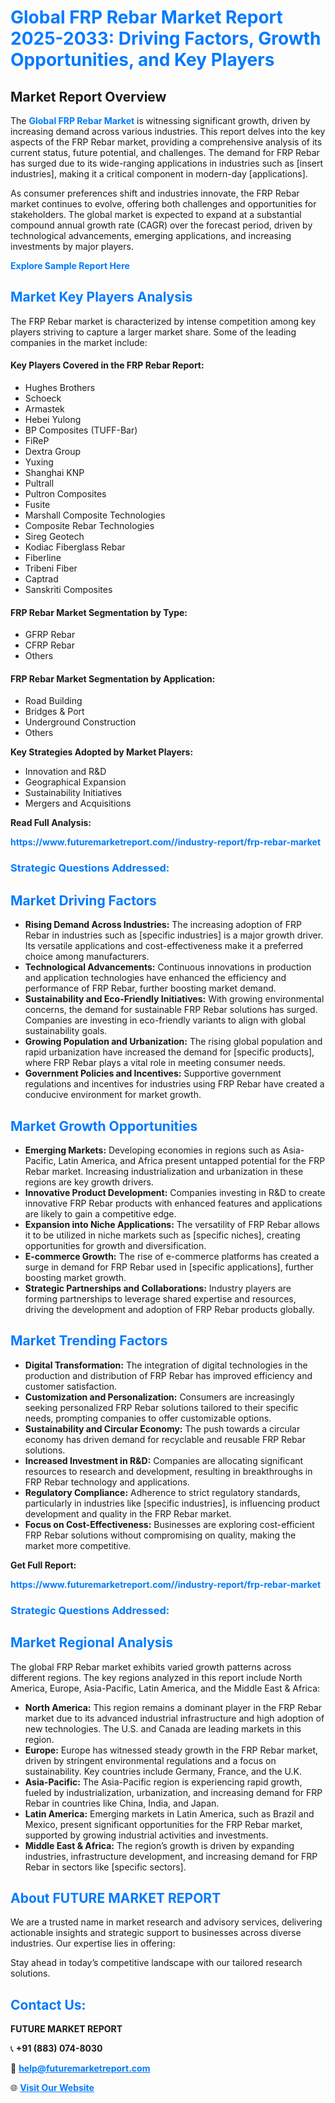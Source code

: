 <h1 style="color: #007BFF;">Global FRP Rebar Market Report 2025-2033: Driving Factors, Growth Opportunities, and Key Players</h1>

<section id="overview">
<h2>Market Report Overview</h2>
<p>The <a href="https://www.futuremarketreport.com//industry-report/frp-rebar-market" style="color: #007BFF; text-decoration: none;"><strong>Global FRP Rebar Market</strong></a> is witnessing significant growth, driven by increasing demand across various industries. This report delves into the key aspects of the FRP Rebar market, providing a comprehensive analysis of its current status, future potential, and challenges. The demand for FRP Rebar has surged due to its wide-ranging applications in industries such as [insert industries], making it a critical component in modern-day [applications].</p>
<p>As consumer preferences shift and industries innovate, the FRP Rebar market continues to evolve, offering both challenges and opportunities for stakeholders. The global market is expected to expand at a substantial compound annual growth rate (CAGR) over the forecast period, driven by technological advancements, emerging applications, and increasing investments by major players.</p>
</section>

<section id="overview">
<p><a href="https://www.futuremarketreport.com//request-sample/reportId=90604" style="color: #007BFF; text-decoration: none;"><strong>Explore Sample Report Here</strong></a></p>
</section>

<section id="key-players">
<h2 style="color: #007BFF;">Market Key Players Analysis</h2>
<p>The FRP Rebar market is characterized by intense competition among key players striving to capture a larger market share. Some of the leading companies in the market include:</p>
<h4>Key Players Covered in the FRP Rebar Report:</h4>
<ul><li>Hughes Brothers</li><li>Schoeck</li><li>Armastek</li><li>Hebei Yulong</li><li>BP Composites (TUFF-Bar)</li><li>FiReP</li><li>Dextra Group</li><li>Yuxing</li><li>Shanghai KNP</li><li>Pultrall</li><li>Pultron Composites</li><li>Fusite</li><li>Marshall Composite Technologies</li><li>Composite Rebar Technologies</li><li>Sireg Geotech</li><li>Kodiac Fiberglass Rebar</li><li>Fiberline</li><li>Tribeni Fiber</li><li>Captrad</li><li>Sanskriti Composites</li></ul>
<h4>FRP Rebar Market Segmentation by Type:</h4>
<ul><li>GFRP Rebar</li><li>CFRP Rebar</li><li>Others</li></ul>

<h4>FRP Rebar Market Segmentation by Application:</h4>
<ul><li>Road Building</li><li>Bridges &amp; Port</li><li>Underground Construction</li><li>Others</li></ul>
<p><strong>Key Strategies Adopted by Market Players:</strong></p>
<ul>
<li>Innovation and R&D</li>
<li>Geographical Expansion</li>
<li>Sustainability Initiatives</li>
<li>Mergers and Acquisitions</li>
</ul>
</section>

<section>
<p><strong>Read Full Analysis: </strong></p><a href="https://www.futuremarketreport.com//industry-report/frp-rebar-market" style="color: #007BFF; text-decoration: none;"><strong>https://www.futuremarketreport.com//industry-report/frp-rebar-market</strong></a>
<h3 style="color: #007BFF;">Strategic Questions Addressed:</h3>
</section>

<section id="driving-factors">
<h2 style="color: #007BFF;">Market Driving Factors</h2>
<ul>
<li><strong>Rising Demand Across Industries:</strong> The increasing adoption of FRP Rebar in industries such as [specific industries] is a major growth driver. Its versatile applications and cost-effectiveness make it a preferred choice among manufacturers.</li>
<li><strong>Technological Advancements:</strong> Continuous innovations in production and application technologies have enhanced the efficiency and performance of FRP Rebar, further boosting market demand.</li>
<li><strong>Sustainability and Eco-Friendly Initiatives:</strong> With growing environmental concerns, the demand for sustainable FRP Rebar solutions has surged. Companies are investing in eco-friendly variants to align with global sustainability goals.</li>
<li><strong>Growing Population and Urbanization:</strong> The rising global population and rapid urbanization have increased the demand for [specific products], where FRP Rebar plays a vital role in meeting consumer needs.</li>
<li><strong>Government Policies and Incentives:</strong> Supportive government regulations and incentives for industries using FRP Rebar have created a conducive environment for market growth.</li>
</ul>
</section>

<section id="growth-opportunities">
<h2 style="color: #007BFF;">Market Growth Opportunities</h2>
<ul>
<li><strong>Emerging Markets:</strong> Developing economies in regions such as Asia-Pacific, Latin America, and Africa present untapped potential for the FRP Rebar market. Increasing industrialization and urbanization in these regions are key growth drivers.</li>
<li><strong>Innovative Product Development:</strong> Companies investing in R&D to create innovative FRP Rebar products with enhanced features and applications are likely to gain a competitive edge.</li>
<li><strong>Expansion into Niche Applications:</strong> The versatility of FRP Rebar allows it to be utilized in niche markets such as [specific niches], creating opportunities for growth and diversification.</li>
<li><strong>E-commerce Growth:</strong> The rise of e-commerce platforms has created a surge in demand for FRP Rebar used in [specific applications], further boosting market growth.</li>
<li><strong>Strategic Partnerships and Collaborations:</strong> Industry players are forming partnerships to leverage shared expertise and resources, driving the development and adoption of FRP Rebar products globally.</li>
</ul>
</section>

<section id="trending-factors">
<h2 style="color: #007BFF;">Market Trending Factors</h2>
<ul>
<li><strong>Digital Transformation:</strong> The integration of digital technologies in the production and distribution of FRP Rebar has improved efficiency and customer satisfaction.</li>
<li><strong>Customization and Personalization:</strong> Consumers are increasingly seeking personalized FRP Rebar solutions tailored to their specific needs, prompting companies to offer customizable options.</li>
<li><strong>Sustainability and Circular Economy:</strong> The push towards a circular economy has driven demand for recyclable and reusable FRP Rebar solutions.</li>
<li><strong>Increased Investment in R&D:</strong> Companies are allocating significant resources to research and development, resulting in breakthroughs in FRP Rebar technology and applications.</li>
<li><strong>Regulatory Compliance:</strong> Adherence to strict regulatory standards, particularly in industries like [specific industries], is influencing product development and quality in the FRP Rebar market.</li>
<li><strong>Focus on Cost-Effectiveness:</strong> Businesses are exploring cost-efficient FRP Rebar solutions without compromising on quality, making the market more competitive.</li>
</ul>
</section>

<section>
<p><strong>Get Full Report: </strong></p><a href="https://www.futuremarketreport.com//industry-report/frp-rebar-market" style="color: #007BFF; text-decoration: none;"><strong>https://www.futuremarketreport.com//industry-report/frp-rebar-market</strong></a>
<h3 style="color: #007BFF;">Strategic Questions Addressed:</h3>
</section>


<section id="regional-analysis">
<h2 style="color: #007BFF;">Market Regional Analysis</h2>
<p>The global FRP Rebar market exhibits varied growth patterns across different regions. The key regions analyzed in this report include North America, Europe, Asia-Pacific, Latin America, and the Middle East & Africa:</p>
<ul>
<li><strong>North America:</strong> This region remains a dominant player in the FRP Rebar market due to its advanced industrial infrastructure and high adoption of new technologies. The U.S. and Canada are leading markets in this region.</li>
<li><strong>Europe:</strong> Europe has witnessed steady growth in the FRP Rebar market, driven by stringent environmental regulations and a focus on sustainability. Key countries include Germany, France, and the U.K.</li>
<li><strong>Asia-Pacific:</strong> The Asia-Pacific region is experiencing rapid growth, fueled by industrialization, urbanization, and increasing demand for FRP Rebar in countries like China, India, and Japan.</li>
<li><strong>Latin America:</strong> Emerging markets in Latin America, such as Brazil and Mexico, present significant opportunities for the FRP Rebar market, supported by growing industrial activities and investments.</li>
<li><strong>Middle East & Africa:</strong> The region’s growth is driven by expanding industries, infrastructure development, and increasing demand for FRP Rebar in sectors like [specific sectors].</li>
</ul>
</section>

<footer>
<h2 style="color: #007BFF;">About FUTURE MARKET REPORT</h2>
<p>We are a trusted name in market research and advisory services, delivering actionable insights and strategic support to businesses across diverse industries. Our expertise lies in offering:</p>

<p>Stay ahead in today’s competitive landscape with our tailored research solutions.</p>

<h2 style="color: #007BFF;">Contact Us:</h2>
<p><strong>FUTURE MARKET REPORT</strong></p>
<p>📞 <strong>+91 (883) 074-8030</strong></p>
<p>📧 <strong><a href="mailto:help@futuremarketreport.com" style="color: #007BFF;">help@futuremarketreport.com</a></strong></p>
<p>🌐 <strong><a href="https://www.futuremarketreport.com/" style="color: #007BFF;">Visit Our Website</a></strong></p>
</footer>